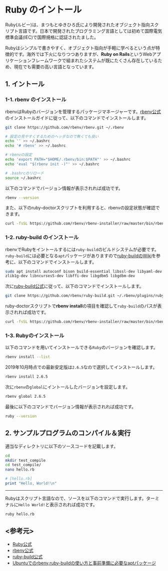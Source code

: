 # Ruby のイントール

Ruby(ルビー)は、まつもとゆきひろ氏により開発されたオブジェクト指向スクリプト言語です。日本で開発されたプログラミング言語としては初めて国際電気標準会議(IEC)で国際規格に認証されたました。

Rubyはシンプルで書きやすく、オブジェクト指向が手軽に学べるという点が特徴的です。海外では下火になりつつありますが、**Ruby on Rails**というWebアプリケーションフレームワークで組まれたシステムが既にたくさん存在しているため、現在でも需要の高い言語となっています。

## 1. イントール

### 1-1. rbenv のインストール

rbenvはRubyのバージョンを管理するパッケージマネージャーです。[rbenv公式](https://github.com/rbenv/rbenv)のインストールガイドに従って、以下のコマンドでインストールします。

```bash
git clone https://github.com/rbenv/rbenv.git ~/.rbenv
```

```bash
# 設定の見やすくするためのヘッダなので無くても良い
echo '' >> ~/.bashrc
echo '# rbenv' >> ~/.bashrc

# rbenvの設定
echo 'export PATH="$HOME/.rbenv/bin:$PATH"' >> ~/.bashrc
echo 'eval "$(rbenv init -)"' >> ~/.bashrc

# .bashrcのリロード
source ~/.bashrc
```

以下のコマンドでバージョン情報が表示されれば成功です。

```bash
rbenv --version
```

また、以下のruby-doctorスクリプトを利用すると、rbenvの設定状態が確認できます。

```bash
curl -fsSL https://github.com/rbenv/rbenv-installer/raw/master/bin/rbenv-doctor | bash
```

### 1-2. ruby-build のインストール

rbenvでRubyをイントールするには`ruby-build`のビルドシステムが必要です。`ruby-build`には必要となる`apt`パッケージがありますので[ruby-buildのWiki](https://github.com/rbenv/ruby-build/wiki)を参考に、以下のコマンドでインストールします。

```bash
sudo apt install autoconf bison build-essential libssl-dev libyaml-dev libreadline6-dev \
zlib1g-dev libncurses5-dev libffi-dev libgdbm5 libgdbm-dev
```

次に[ruby-build公式](https://github.com/rbenv/ruby-build)に従って、以下のコマンドでインストールします。

```bash
git clone https://github.com/rbenv/ruby-build.git ~/.rbenv/plugins/ruby-build
```

ruby-doctorスクリプトで**rbenv install**の項目を確認して`ruby-build`のパスが表示されれば成功です。

```bash
curl -fsSL https://github.com/rbenv/rbenv-installer/raw/master/bin/rbenv-doctor | bash
```

### 1-3. Rubyのインストール

以下のコマンドを用いてインストールできる`Ruby`のバージョンを確認します。

```bash
rbenv install --list
```

2019年10月時点での最新安定版は`2.6.5`なので選択してインストールします。

```bash
rbenv install 2.6.5
```

次に`rbenv`の`global`にイントールしたバージョンを設定します。

```bash
rbenv global 2.6.5
```

最後に以下のコマンドでバージョン情報が表示されれば成功です。

```bash
ruby --version
```

## 2. サンプルプログラムのコンパイル＆実行

適当なディレクトリに以下のソースコードを記載します。

```bash
cd
mkdir test_compile
cd test_compile/
nano hello.rb
```

```ruby
# [hello.rb]
print "Hello, World!\n"
```

---

Rubyはスクリプト言語なので、ソースを以下のコマンドで実行します。ターミナルに`Hello World!`と表示されれば成功です。

```bash
ruby hello.rb
```

## <参考元>

- [Ruby公式](https://www.ruby-lang.org/ja/)
- [rbenv公式](https://github.com/rbenv/rbenv)
- [ruby-build公式](https://github.com/rbenv/ruby-build)
- [Ubuntuでのrbenv,ruby-buildの使い方と事前準備に必要なaptパッケージ](https://qiita.com/tatsurou313/items/2a67075ae2416922bff0)
